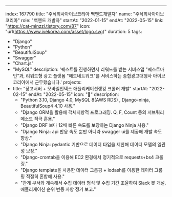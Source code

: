 ---
index:  167790
title: "주식회사아이브코리아 백엔드개발자"
name: "주식회사아이브코리아"
role: "백엔드 개발자"
startAt: "2022-01-15"
endAt: "2022-05-15"
link: "https://cat-minzzi.tistory.com/87"
icon: "url(https://www.ivekorea.com/asset/logo.svg)"
duration: 5
tags:
  - "Django"
  - "Python"
  - "BeautifulSoup"
  - "Swagger"
  - "Chart.js"
  - "MySQL"
description: '퀘스트를 진행하면서 리워드를 받는 서비스앱 "퀘스트마인"과, 리워드형 광고 플랫폼 "애드네트워크"를 서비스하는 종합광고대행사 아이브코리아에서 근무했습니다.'
projects:
  - title: "장고서버 + 모바일인덱스 애플리케이션랭킹 크롤러 개발"
    startAt: "2022-02-15"
    endAt: "2022-05-15"
    icon: "📱"
    description:
      - "Python 3.10, Django 4.0, MySQL 8(AWS RDS) , Django-ninja, BeautifulSoup4 4.10 사용."
      - "Django ORM을 활용해 객체지향적 프로그래밍. Q, F, Count 등의 서브쿼리 메소드 적극 혼용."
      - "Django DRF 보다 12배 빠른 속도를 보장하는 Django Ninja 사용."
      - "Django Ninja: api 반응 속도 뿐만 아니라 swagger ui를 제공해 개발 속도 향상."
      - "Django Ninja: pydantic 기반으로 데이터 타입을 제한해 데이터 모델의 일관성 보장."
      - "Django-crontab을 이용해 EC2 환경에서 정기적으로 requests+bs4 크롤링."
      - "Django template을 사용한 데이터 그룹핑 + lodash를 이용한 데이터 그룹핑 적절히 혼합해 사용."
      - "관계 부서와 계속해서 수집 데이터 형식 및 수집 기간 조율하여 Slack 봇 개설. 애플리케이션 순위 변동 사항 정기 보고."
